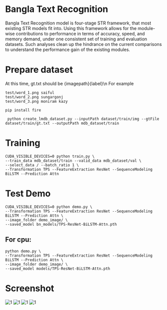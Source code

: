 # Bangla Text Recognition
Bangla Text Recognition model is  four-stage STR framework, that most existing STR models fit into. Using this framework allows for the module-wise contributions to performance in terms of accuracy, speed, and memory demand, under one consistent set of training and evaluation datasets. Such analyses clean up the hindrance on the current comparisons to understand the performance gain of the existing modules. 


# Prepare dataset

At this time, gt.txt should be {imagepath}<space>{label}\n
For example
```
test/word_1.png saiful
test/word_2.png sungargonj
test/word_3.png moniram kazy
```

```pip install fire```

```
 python create_lmdb_dataset.py --inputPath dataset/train/img --gtFile dataset/train/gt.txt --outputPath mdb_dataset/train
```




# Training 
```
CUDA_VISIBLE_DEVICES=0 python train.py \
--train_data mdb_dataset/train --valid_data mdb_dataset/val \
--select_data / --batch_ratio 1 \
--Transformation TPS --FeatureExtraction ResNet --SequenceModeling BiLSTM --Prediction Attn
```



# Test Demo
```
CUDA_VISIBLE_DEVICES=0 python demo.py \
--Transformation TPS --FeatureExtraction ResNet --SequenceModeling BiLSTM --Prediction Attn \
--image_folder demo_image/ \
--saved_model bn_models/TPS-ResNet-BiLSTM-Attn.pth
```


## For cpu:
```
python demo.py \
--Transformation TPS --FeatureExtraction ResNet --SequenceModeling BiLSTM --Prediction Attn \
--image_folder demo_image/ \
--saved_model models/TPS-ResNet-BiLSTM-Attn.pth
```
# Screenshot
![1](img/1.png)
![1](img/2.png)
![1](img/3.png)
![1](img/4.png)
